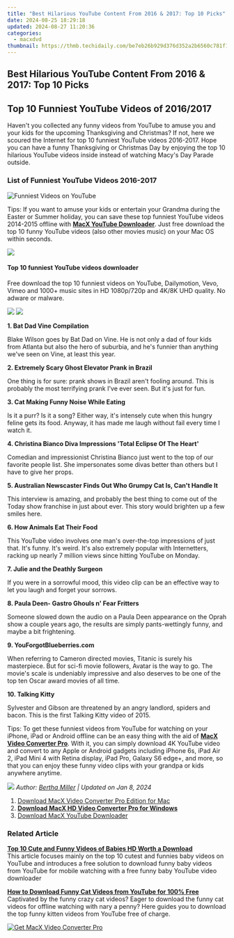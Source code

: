 ```yaml
---
title: "Best Hilarious YouTube Content From 2016 & 2017: Top 10 Picks"
date: 2024-08-25 18:29:18
updated: 2024-08-27 11:20:36
categories:
  - macxdvd
thumbnail: https://thmb.techidaily.com/be7eb26b929d376d352a2b6560c781f129b853a9868bdf923c96ee4b76c8aaef.jpg
---
```


## Best Hilarious YouTube Content From 2016 & 2017: Top 10 Picks

## Top 10 Funniest YouTube Videos of 2016/2017 

Haven't you collected any funny videos from YouTube to amuse you and your kids for the upcoming Thanksgiving and Christmas? If not, here we scoured the Internet for top 10 funniest YouTube videos 2016-2017\. Hope you can have a funny Thanksgiving or Christmas Day by enjoying the top 10 hilarious YouTube videos inside instead of watching Macy's Day Parade outside. 

### List of Funniest YouTube Videos 2016-2017 

![Funniest Videos on YouTube](https://www.macxdvd.com/mac-dvd-video-converter-how-to/article-image/zxh-funniest-youtube-videos.jpg)

Tips: If you want to amuse your kids or entertain your Grandma during the Easter or Summer holiday, you can save these top funniest YouTube videos 2014-2015 offline with [**MacX YouTube Downloader**](https://tools.techidaily.com/macxdvd/products/). Just free download the top 10 funny YouTube videos (also other movies music) on your Mac OS within seconds. 

![](https://www.macxdvd.com/mac-dvd-video-converter-how-to/article-image/vd.png)

#### Top 10 funniest YouTube videos downloader

Free download the top 10 funniest videos on YouTube, Dailymotion, Vevo, Vimeo and 1000+ music sites in HD 1080p/720p and 4K/8K UHD quality. No adware or malware. 

[![](https://www.macxdvd.com/mac-dvd-video-converter-how-to/article-image/down-versionm.png)](https://tools.techidaily.com/macxdvd/products/) [![](https://www.macxdvd.com/mac-dvd-video-converter-how-to/article-image/down-version.png)](https://tools.techidaily.com/macxdvd/products/) 

**1\. Bat Dad Vine Compilation** 

Blake Wilson goes by Bat Dad on Vine. He is not only a dad of four kids from Atlanta but also the hero of suburbia, and he's funnier than anything we've seen on Vine, at least this year. 

**2\. Extremely Scary Ghost Elevator Prank in Brazil** 

One thing is for sure: prank shows in Brazil aren't fooling around. This is probably the most terrifying prank I've ever seen. But it's just for fun. 

**3\. Cat Making Funny Noise While Eating** 

Is it a purr? Is it a song? Either way, it's intensely cute when this hungry feline gets its food. Anyway, it has made me laugh without fail every time I watch it. 

**4\. Christina Bianco Diva Impressions 'Total Eclipse Of The Heart'**

Comedian and impressionist Christina Bianco just went to the top of our favorite people list. She impersonates some divas better than others but I have to give her props. 

**5\. Australian Newscaster Finds Out Who Grumpy Cat Is, Can't Handle It** 

This interview is amazing, and probably the best thing to come out of the Today show franchise in just about ever. This story would brighten up a few smiles here. 

**6\. How Animals Eat Their Food**

This YouTube video involves one man's over-the-top impressions of just that. It's funny. It's weird. It's also extremely popular with Internetters, racking up nearly 7 million views since hitting YouTube on Monday. 

**7\. Julie and the Deathly Surgeon**

If you were in a sorrowful mood, this video clip can be an effective way to let you laugh and forget your sorrows.

**8\. Paula Deen- Gastro Ghouls n' Fear Fritters** 

Someone slowed down the audio on a Paula Deen appearance on the Oprah show a couple years ago, the results are simply pants-wettingly funny, and maybe a bit frightening.

**9\. YouForgotBlueberries.com** 

When referring to Cameron directed movies, Titanic is surely his masterpiece. But for sci-fi movie followers, Avatar is the way to go. The movie's scale is undeniably impressive and also deserves to be one of the top ten Oscar award movies of all time. 

**10\. Talking Kitty** 

Sylvester and Gibson are threatened by an angry landlord, spiders and bacon. This is the first Talking Kitty video of 2015.

Tips: To get these funniest videos from YouTube for watching on your iPhone, iPad or Android offline can be an easy thing with the aid of [**MacX Video Converter Pro**](https://tools.techidaily.com/macxdvd/products/). With it, you can simply download 4K YouTube video and convert to any Apple or Android gadgets including iPhone 6s, iPad Air 2, iPad Mini 4 with Retina display, iPad Pro, Galaxy S6 edge+, and more, so that you can enjoy these funny video clips with your grandpa or kids anywhere anytime.

_![](https://www.macxdvd.com/mac-dvd-video-converter-how-to/../image-style/article-seo/icon1.png) Author: [Bertha Miller](https://www.linkedin.com/in/bertha-miller-7a324990/) | Updated on Jan 8, 2024_

1. [Download MacX Video Converter Pro Edition for Mac](https://tools.techidaily.com/macxdvd/products/)
2. **[Download MacX HD Video Converter Pro for Windows](https://tools.techidaily.com/macxdvd/products/)**
3. [Download MacX YouTube Downloader](https://tools.techidaily.com/macxdvd/products/)

### **Related Article**

**[Top 10 Cute and Funny Videos of Babies HD Worth a Download](https://tools.techidaily.com/macxdvd/products/)**  
 This article focuses mainly on the top 10 cutest and funnies baby videos on YouTube and introduces a free solution to download funny baby videos from YouTube for mobile watching with a free funny baby YouTube video downloader

**[How to Download Funny Cat Videos from YouTube for 100% Free](https://tools.techidaily.com/macxdvd/products/)**  
 Captivated by the funny crazy cat videos? Eager to download the funny cat videos for offline watching with nary a penny? Here guides you to download the top funny kitten videos from YouTube free of charge.

[![Get MacX Video Converter Pro](https://www.macxdvd.com/mac-dvd-video-converter-how-to/../adv/mvcp-banner-r.jpg)](https://tools.techidaily.com/macxdvd/products/)

<ins class="adsbygoogle"
     style="display:block"
     data-ad-format="autorelaxed"
     data-ad-client="ca-pub-7571918770474297"
     data-ad-slot="1223367746"></ins>



<ins class="adsbygoogle"
     style="display:block"
     data-ad-client="ca-pub-7571918770474297"
     data-ad-slot="8358498916"
     data-ad-format="auto"
     data-full-width-responsive="true"></ins>
